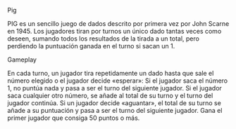 Pig

PIG es un sencillo juego de dados descrito por primera vez por John Scarne en 1945.
Los jugadores tiran por turnos un único dado tantas veces como deseen, sumando todos los resultados de la tirada a un total, pero perdiendo la puntuación ganada en el turno si sacan un 1.

Gameplay

En cada turno, un jugador tira repetidamente un dado hasta que sale el número elegido o el jugador decide «esperar»:
Si el jugador saca el número 1, no puntúa nada y pasa a ser el turno del siguiente jugador.
Si el jugador saca cualquier otro número, se añade al total de su turno y el turno del jugador continúa.
Si un jugador decide «aguantar», el total de su turno se añade a su puntuación y pasa a ser el turno del siguiente jugador.
Gana el primer jugador que consiga 50 puntos o más.

